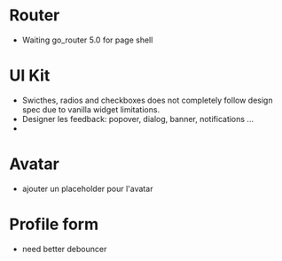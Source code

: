 # Router
- Waiting go_router 5.0 for page shell

# UI Kit
- Swicthes, radios and checkboxes does not completely follow design spec  due to vanilla widget limitations.
- Designer les feedback: popover, dialog, banner, notifications ...
- 

# Avatar
- ajouter un placeholder pour l'avatar

# Profile form
- need better debouncer